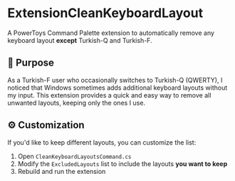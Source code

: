 # ExtensionCleanKeyboardLayout

A PowerToys Command Palette extension to automatically remove any keyboard layout **except** Turkish-Q and Turkish-F.

## 🔧 Purpose

As a Turkish-F user who occasionally switches to Turkish-Q (QWERTY), I noticed that Windows sometimes adds additional keyboard layouts without my input. This extension provides a quick and easy way to remove all unwanted layouts, keeping only the ones I use.

## ⚙️ Customization

If you'd like to keep different layouts, you can customize the list:

1. Open `CleanKeyboardLayoutsCommand.cs`
2. Modify the `ExcludedLayouts` list to include the layouts **you want to keep**
3. Rebuild and run the extension
